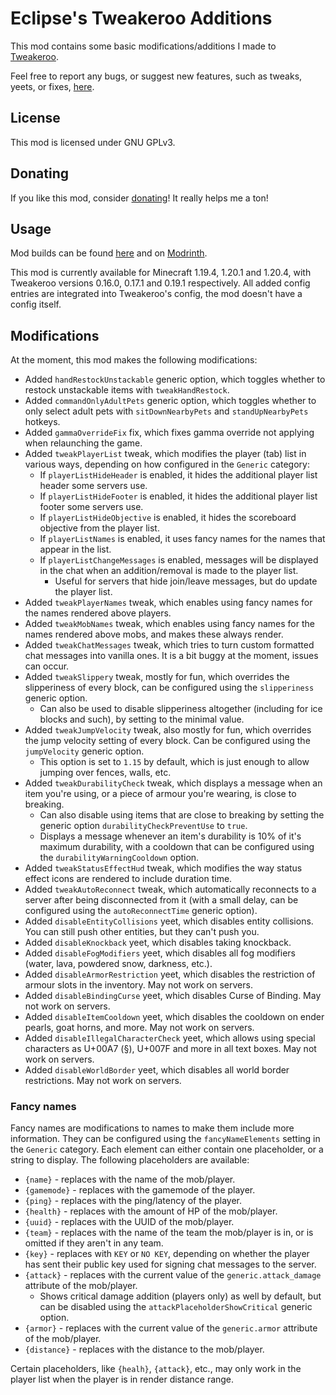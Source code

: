 # Eclipse's Tweakeroo Additions

This mod contains some basic modifications/additions I made to [Tweakeroo](https://www.curseforge.com/minecraft/mc-mods/tweakeroo).

Feel free to report any bugs, or suggest new features, such as tweaks, yeets, or fixes, [here](https://github.com/eclipseisoffline/eclipsestweakeroo/issues/new/choose).

## License

This mod is licensed under GNU GPLv3.

## Donating

If you like this mod, consider [donating](https://ko-fi.com/eclipseisoffline)!
It really helps me a ton!

## Usage

Mod builds can be found [here](https://github.com/eclipseisoffline/eclipsestweakeroo/packages/2043865/versions)
and on [Modrinth](https://modrinth.com/mod/eclipses-tweakeroo-additions).

This mod is currently available for Minecraft 1.19.4, 1.20.1 and 1.20.4, with Tweakeroo versions 0.16.0,
0.17.1 and 0.19.1 respectively.  All added config entries are integrated into Tweakeroo's config,
the mod doesn't have a config itself.

## Modifications

At the moment, this mod makes the following modifications:

- Added `handRestockUnstackable` generic option, which toggles whether to restock unstackable items with `tweakHandRestock`.
- Added `commandOnlyAdultPets` generic option, which toggles whether to only select adult pets with `sitDownNearbyPets` and `standUpNearbyPets` hotkeys.
- Added `gammaOverrideFix` fix, which fixes gamma override not applying when relaunching the game.
- Added `tweakPlayerList` tweak, which modifies the player (tab) list in various ways, depending on how configured in the `Generic` category:
  - If `playerListHideHeader` is enabled, it hides the additional player list header some servers use.
  - If `playerListHideFooter` is enabled, it hides the additional player list footer some servers use.
  - If `playerListHideObjective` is enabled, it hides the scoreboard objective from the player list.
  - If `playerListNames` is enabled, it uses fancy names for the names that appear in the list.
  - If `playerListChangeMessages` is enabled, messages will be displayed in the chat when an addition/removal is made to the player list.
    - Useful for servers that hide join/leave messages, but do update the player list.
- Added `tweakPlayerNames` tweak, which enables using fancy names for the names rendered above players.
- Added `tweakMobNames` tweak, which enables using fancy names for the names rendered above mobs, and makes these always render.
- Added `tweakChatMessages` tweak, which tries to turn custom formatted chat messages into vanilla ones. It is a bit buggy at the moment, issues can occur.
- Added `tweakSlippery` tweak, mostly for fun, which overrides the slipperiness of every block, can be configured using the `slipperiness` generic option.
  - Can also be used to disable slipperiness altogether (including for ice blocks and such), by setting to the minimal value.
- Added `tweakJumpVelocity` tweak, also mostly for fun, which overrides the jump velocity setting of every block. Can be configured using the `jumpVelocity` generic option.
  - This option is set to `1.15` by default, which is just enough to allow jumping over fences, walls, etc.
- Added `tweakDurabilityCheck` tweak, which displays a message when an item you're using, or a piece of armour you're wearing, is close to breaking.
  - Can also disable using items that are close to breaking by setting the generic option `durabilityCheckPreventUse` to `true`.
  - Displays a message whenever an item's durability is 10% of it's maximum durability, with a cooldown that can be configured using the `durabilityWarningCooldown` option.
- Added `tweakStatusEffectHud` tweak, which modifies the way status effect icons are rendered to include duration time.
- Added `tweakAutoReconnect` tweak, which automatically reconnects to a server after being disconnected from it (with a small delay, can be configured using the `autoReconnectTime` generic option).
- Added `disableEntityCollisions` yeet, which disables entity collisions. You can still push other entities, but they can't push you.
- Added `disableKnockback` yeet, which disables taking knockback.
- Added `disableFogModifiers` yeet, which disables all fog modifiers (water, lava, powdered snow, darkness, etc.).
- Added `disableArmorRestriction` yeet, which disables the restriction of armour slots in the inventory. May not work on servers.
- Added `disableBindingCurse` yeet, which disables Curse of Binding. May not work on servers.
- Added `disableItemCooldown` yeet, which disables the cooldown on ender pearls, goat horns, and more. May not work on servers.
- Added `disableIllegalCharacterCheck` yeet, which allows using special characters as U+00A7 (§), U+007F and more in all text boxes. May not work on servers.
- Added `disableWorldBorder` yeet, which disables all world border restrictions. May not work on servers.

### Fancy names

Fancy names are modifications to names to make them include more information. They can be configured
using the `fancyNameElements` setting in the `Generic` category. Each element can either contain one placeholder, or a string to display.
The following placeholders are available:

- `{name}` - replaces with the name of the mob/player.
- `{gamemode}` - replaces with the gamemode of the player.
- `{ping}` - replaces with the ping/latency of the player.
- `{health}` - replaces with the amount of HP of the mob/player.
- `{uuid}` - replaces with the UUID of the mob/player.
- `{team}` - replaces with the name of the team the mob/player is in, or is omitted if they aren't in any team.
- `{key}` - replaces with `KEY` or `NO KEY`, depending on whether the player has sent their public key used for signing chat messages to the server.
- `{attack}` - replaces with the current value of the `generic.attack_damage` attribute of the mob/player.
  - Shows critical damage addition (players only) as well by default, but can be disabled using the `attackPlaceholderShowCritical` generic option.
- `{armor}` - replaces with the current value of the `generic.armor` attribute of the mob/player.
- `{distance}` - replaces with the distance to the mob/player.

Certain placeholders, like `{healh}`, `{attack}`, etc., may only work in the player list when the player is in render distance range.
